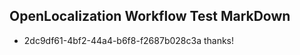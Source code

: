 ## OpenLocalization Workflow Test MarkDown
* 2dc9df61-4bf2-44a4-b6f8-f2687b028c3a 
thanks!<!--HONumber=Mar16_HO3-->

